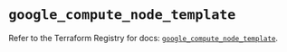 # `google_compute_node_template`

Refer to the Terraform Registry for docs: [`google_compute_node_template`](https://registry.terraform.io/providers/hashicorp/google/6.21.0/docs/resources/compute_node_template).
